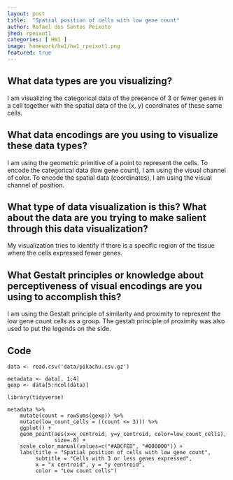 ```yaml
---
layout: post
title:  "Spatial position of cells with low gene count"
author: Rafael dos Santos Peixoto
jhed: rpeixot1
categories: [ HW1 ]
image: homework/hw1/hw1_rpeixot1.png
featured: true
---
```


## What data types are you visualizing?
I am visualizing the categorical data of the presence of 3 or fewer genes in a cell together with the spatial data of the (x, y) coordinates of these same cells.

## What data encodings are you using to visualize these data types?
I am using the geometric primitive of a point to represent the cells. To encode the categorical data (low gene count), I am using the visual channel of color. To encode the spatial data (coordinates), I am using the visual channel of position.

## What type of data visualization is this? What about the data are you trying to make salient through this data visualization? 
My visualization tries to identify if there is a specific region of the tissue where the cells expressed fewer genes.

## What Gestalt principles or knowledge about perceptiveness of visual encodings are you using to accomplish this?
I am using the Gestalt principle of similarity and proximity to represent the low gene count cells as a group. The gestalt principle of proximity was also used to put the legends on the side.

## Code

```{r}
data <- read.csv('data/pikachu.csv.gz')

metadata <- data[, 1:4]
gexp <- data[5:ncol(data)]

library(tidyverse)

metadata %>%
    mutate(count = rowSums(gexp)) %>%
    mutate(low_count_cells = ((count <= 3))) %>%
    ggplot() +
    geom_point(aes(x=x_centroid, y=y_centroid, color=low_count_cells),
               size=.8) +
    scale_color_manual(values=c("#ABCFED", "#000000")) +
    labs(title = "Spatial position of cells with low gene count",
         subtitle = "Cells with 3 or less genes expressed",
         x = "x centroid", y = "y centroid",
         color = "Low count cells")
```

